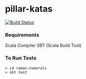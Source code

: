 # pillar-katas
[![Build Status](https://travis-ci.org/reebayroo/pillar-katas.svg)](https://travis-ci.org/reebayroo/highvol)

### Requirements
Scala Compiler 
SBT (Scala Build Tool)

### To Run Tests
```
> cd roman-numerals
> sbt test
```
 